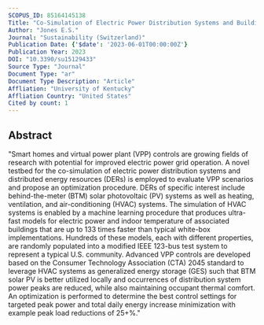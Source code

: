 ```yaml
---
SCOPUS_ID: 85164145138
Title: "Co-Simulation of Electric Power Distribution Systems and Buildings including Ultra-Fast HVAC Models and Optimal DER Control"
Author: "Jones E.S."
Journal: "Sustainability (Switzerland)"
Publication Date: {'$date': '2023-06-01T00:00:00Z'}
Publication Year: 2023
DOI: "10.3390/su15129433"
Source Type: "Journal"
Document Type: "ar"
Document Type Description: "Article"
Affliation: "University of Kentucky"
Affliation Country: "United States"
Cited by count: 1
---
```


## Abstract
"Smart homes and virtual power plant (VPP) controls are growing fields of research with potential for improved electric power grid operation. A novel testbed for the co-simulation of electric power distribution systems and distributed energy resources (DERs) is employed to evaluate VPP scenarios and propose an optimization procedure. DERs of specific interest include behind-the-meter (BTM) solar photovoltaic (PV) systems as well as heating, ventilation, and air-conditioning (HVAC) systems. The simulation of HVAC systems is enabled by a machine learning procedure that produces ultra-fast models for electric power and indoor temperature of associated buildings that are up to 133 times faster than typical white-box implementations. Hundreds of these models, each with different properties, are randomly populated into a modified IEEE 123-bus test system to represent a typical U.S. community. Advanced VPP controls are developed based on the Consumer Technology Association (CTA) 2045 standard to leverage HVAC systems as generalized energy storage (GES) such that BTM solar PV is better utilized locally and occurrences of distribution system power peaks are reduced, while also maintaining occupant thermal comfort. An optimization is performed to determine the best control settings for targeted peak power and total daily energy increase minimization with example peak load reductions of 25+%."
